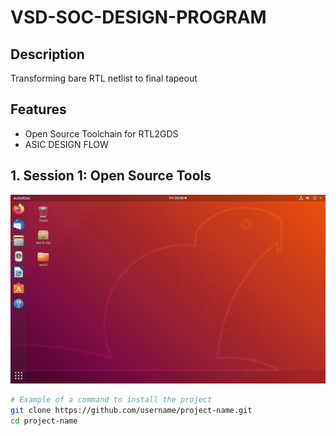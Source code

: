 
# VSD-SOC-DESIGN-PROGRAM

## Description
Transforming bare RTL netlist to final tapeout

## Features
- Open Source Toolchain for RTL2GDS
- ASIC DESIGN FLOW

## 1. Session 1: Open Source Tools
![Application Screenshot](assets/screen1.png)
```bash
# Example of a command to install the project
git clone https://github.com/username/project-name.git
cd project-name



